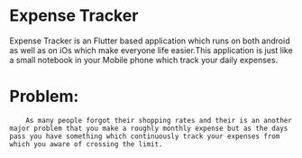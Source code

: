 # Expense Tracker 
Expense Tracker is an Flutter based application which runs on both android as well as on iOs which make everyone life easier.This application is just like a small notebook in your Mobile phone which track your daily expenses.
# Problem: 
        As many people forgot their shopping rates and their is an another major problem that you make a roughly monthly expense but as the days pass you have something which continuously track your expenses from which you aware of crossing the limit.

